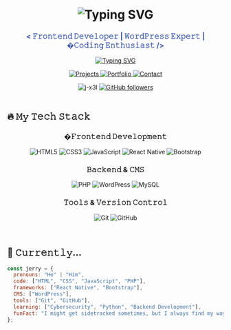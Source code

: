 <h1 align="center"> 
  <img src="https://readme-typing-svg.demolab.com?font=Fira+Code&size=30&duration=3000&pause=1000&color=3b57ab&center=true&vCenter=true&width=435&lines=Hey+there!+👋;I'm+Jerry+Walker" alt="Typing SVG" />
</h1>

<h3 align="center" style="color:#3b57ab">
  < 𝙵𝚛𝚘𝚗𝚝𝚎𝚗𝚍 𝙳𝚎𝚟𝚎𝚕𝚘𝚙𝚎𝚛 | 𝚆𝚘𝚛𝚍𝙿𝚛𝚎𝚜𝚜 𝙴𝚡𝚙𝚎𝚛𝚝 | �𝙲𝚘𝚍𝚒𝚗𝚐 𝙴𝚗𝚝𝚑𝚞𝚜𝚒𝚊𝚜𝚝 />
</h3>

<p align="center">
  <a href="https://git.io/typing-svg">
    <img src="https://readme-typing-svg.demolab.com?font=Fira+Code&pause=1000&color=3b57ab&center=true&vCenter=true&width=435&lines=Turning+ideas+into+reality+with+code;Building+beautiful%2C+responsive+interfaces;Passionate+about+learning+new+tech" alt="Typing SVG" />
  </a>
</p>

<p align="center">
  <a href="https://github.com/J-X3L?tab=repositories">
    <img src="https://img.shields.io/badge/My%20Projects-%233b57ab?style=for-the-badge&logo=github&logoColor=white" alt="Projects">
  </a>
  <a href="https://j-x3l.github.io/portfolio-site/">
    <img src="https://img.shields.io/badge/Portfolio-%233b57ab?style=for-the-badge&logo=google-chrome&logoColor=white" alt="Portfolio">
  </a>
  <a href="mailto:jeremiahogwuche3535@gmail.com">
    <img src="https://img.shields.io/badge/Contact%20Me-%233b57ab?style=for-the-badge&logo=gmail&logoColor=white" alt="Contact">
  </a>
</p>

<div align="center">
  <img src="https://komarev.com/ghpvc/?username=j-x3l&label=Profile%20views&color=3b57ab&style=flat" alt="j-x3l" /> 
  <a href="https://github.com/J-X3L?tab=followers">
    <img src="https://img.shields.io/github/followers/J-X3L?label=Followers&style=social" alt="GitHub followers">
  </a>
</div>

<br>

## 🔥 𝙼𝚢 𝚃𝚎𝚌𝚑 𝚂𝚝𝚊𝚌𝚔

<div align="center">
  
### �𝙵𝚛𝚘𝚗𝚝𝚎𝚗𝚍 𝙳𝚎𝚟𝚎𝚕𝚘𝚙𝚖𝚎𝚗𝚝
![HTML5](https://img.shields.io/badge/-HTML5-%23E44D27?style=for-the-badge&logo=html5&logoColor=ffffff)
![CSS3](https://img.shields.io/badge/-CSS3-%231572B6?style=for-the-badge&logo=css3)
![JavaScript](https://img.shields.io/badge/-JavaScript-%23F7DF1E?style=for-the-badge&logo=javascript&logoColor=000000)
![React Native](https://img.shields.io/badge/-React%20Native-%23282C34?style=for-the-badge&logo=react)
![Bootstrap](https://img.shields.io/badge/-Bootstrap-%23563D7C?style=for-the-badge&logo=bootstrap)

### 𝙱𝚊𝚌𝚔𝚎𝚗𝚍 & 𝙲𝙼𝚂
![PHP](https://img.shields.io/badge/-PHP-%23777BB4?style=for-the-badge&logo=php&logoColor=ffffff)
![WordPress](https://img.shields.io/badge/-WordPress-%2321759B?style=for-the-badge&logo=wordpress)
![MySQL](https://img.shields.io/badge/-MySQL-%234479A1?style=for-the-badge&logo=mysql&logoColor=ffffff)

### 𝚃𝚘𝚘𝚕𝚜 & 𝚅𝚎𝚛𝚜𝚒𝚘𝚗 𝙲𝚘𝚗𝚝𝚛𝚘𝚕
![Git](https://img.shields.io/badge/-Git-%23F05032?style=for-the-badge&logo=git&logoColor=ffffff)
![GitHub](https://img.shields.io/badge/-GitHub-%23181717?style=for-the-badge&logo=github)

</div>

<br>

## 🚀 𝙲𝚞𝚛𝚛𝚎𝚗𝚝𝚕𝚢...

```javascript
const jerry = {
  pronouns: "He" | "Him",
  code: ["HTML", "CSS", "JavaScript", "PHP"],
  frameworks: ["React Native", "Bootstrap"],
  CMS: ["WordPress"],
  tools: ["Git", "GitHub"],
  learning: ["Cybersecurity", "Python", "Backend Development"],
  funFact: "I might get sidetracked sometimes, but I always find my way back to coding!"
};
